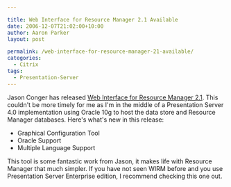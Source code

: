 ```yaml
---

title: Web Interface for Resource Manager 2.1 Available
date: 2006-12-07T21:02:00+10:00
author: Aaron Parker
layout: post

permalink: /web-interface-for-resource-manager-21-available/
categories:
  - Citrix
tags:
  - Presentation-Server
---
```

Jason Conger has released [Web Interface for Resource Manager 2.1](http://www.jasonconger.com/ShowPost.aspx?strID=f0d11211-b409-462b-83e7-db1c17020ce5). This couldn't be more timely for me as I'm in the middle of a Presentation Server 4.0 implementation using Oracle 10g to host the data store and Resource Manager databases. Here's what's new in this release:

  * Graphical Configuration Tool
  * Oracle Support
  * Multiple Language Support

This tool is some fantastic work from Jason, it makes life with Resource Manager that much simpler. If you have not seen WIRM before and you use Presentation Server Enterprise edition, I recommend checking this one out.
